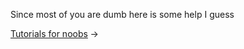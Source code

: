 <script src="assets/index.js"></script>

<style>
a.arrow-link::after {
  content: "->";
	display: inline-block;
	margin-left: 0.25em;
	margin-right: 0.25em;
	transition: margin 0.2s ease;
}
a.arrow-link:hover::after {
  margin-left: 0.5em;
  margin-right: 0em;
}
</style>

<p>Since most of you are dumb here is some help I guess</p>

<nav>
  <a href="tutorials/" class="arrow-link">Tutorials for noobs</a>
</nav>
